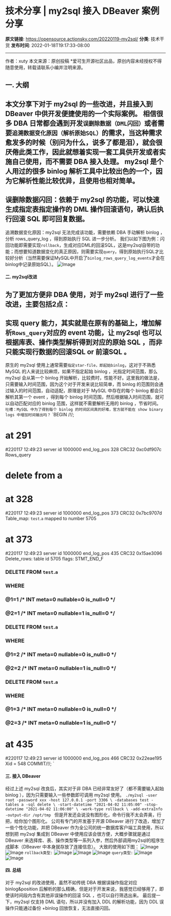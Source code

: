 # 技术分享 | my2sql 接入 DBeaver 案例分享

**原文链接**: https://opensource.actionsky.com/20220119-my2sql/
**分类**: 技术干货
**发布时间**: 2022-01-18T19:17:33-08:00

---

作者：xuty
本文来源：原创投稿
*爱可生开源社区出品，原创内容未经授权不得随意使用，转载请联系小编并注明来源。
## 一. 大纲
本文分享下对于 my2sql 的一些改进，并且接入到 DBeaver 中供开发便捷使用的一个实际案例。
相信很多 DBA 日常都会遇到开发`误删除数据（DML闪回）`或者需要`追溯数据变化原因（解析原始SQL）`的需求，当这种需求愈发多的时候（别问为什么，说多了都是泪），就会很厌倦此类工作，因此就想着实现一套工具供开发或者实施自己使用，而不需要 DBA 接入处理。
my2sql 是个人用过的很多 binlog 解析工具中比较出色的一个，因为它解析性能比较优异，且使用也相对简单。
- 
误删除数据闪回：依赖于 my2sql 的功能，可以快速生成指定表指定操作的 DML 操作回滚语句，确认后执行回滚 SQL 即可回复数据。
- 
追溯数据变化原因：my2sql 无法完成该功能，需要依赖 DBA 手动解析 binlog ，分析 rows_query_log ，得到原始执行 SQL 进一步分析。
我们以如下图为例：闪回功能即需要实现`rollback`，生成对应DML的回滚SQL，这是my2sql自带的功能；而想要知道数据变化的真正原因，则需要实现`query`，得到原始执行SQL才比较好分析（当然需要保证MySQL中开启了`binlog_rows_query_log_events`才会在binlog中记录原始SQL）。
![Image](.img/e06ad3d9.png)
#### 二. my2sql改进
为了更加方便非 DBA 使用，对于 my2sql 进行了一些改进，主要包括2点：
- 
实现 query 能力，其实就是在原有的基础上，增加解析`Rows_query`对应的 event 功能，让 my2sql 也可以根据库表、操作类型解析得到对应的原始 SQL ，而非只能实现行数据的回滚SQL or 前滚SQL 。
- 
原生的 my2sql 使用上通常需要`指定star-file，即起始binlog`，这对于不熟悉 MySQL 的人来说比较麻烦，如果不指定起始 binlog ，光指定时间范围，那么 my2sql 会从第一个 binlog 开始解析，比较费时，性能不好。这里我的做法是，只需要输入时间范围，因为这个对于开发来说比较简单，而 binlog 的范围则会通过输入的时间范围，自动适配，原理是对于 MySQL 中存在的每个 binlog 都会只解析其第一个 event ，得到每个 binlog 时间范围，然后根据输入时间范围，就可以自动匹配对应的 binlog 范围，这样就不需要解析无用的 binlog ，节省时间。
`吐槽：MySQL 中为了得到每个 binlog 的时间区间真的好难，官方就不能在 show binary logs 中增加时间输出吗？`
`BEGIN
/*!*/;
# at 291
#220117 12:49:23 server id 1000000  end_log_pos 328 CRC32 0xc0df907c    Rows_query
# delete from a
# at 328
#220117 12:49:23 server id 1000000  end_log_pos 373 CRC32 0x7bc9707d    Table_map: `test`.`a` mapped to number 5705
# at 373
#220117 12:49:23 server id 1000000  end_log_pos 435 CRC32 0x15ae3096    Delete_rows: table id 5705 flags: STMT_END_F
### DELETE FROM `test`.`a`
### WHERE
###   @1=1 /* INT meta=0 nullable=0 is_null=0 */
###   @2=1 /* INT meta=0 nullable=1 is_null=0 */
### DELETE FROM `test`.`a`
### WHERE
###   @1=2 /* INT meta=0 nullable=0 is_null=0 */
###   @2=2 /* INT meta=0 nullable=1 is_null=0 */
### DELETE FROM `test`.`a`
### WHERE
###   @1=3 /* INT meta=0 nullable=0 is_null=0 */
###   @2=3 /* INT meta=0 nullable=1 is_null=0 */
# at 435
#220117 12:49:23 server id 1000000  end_log_pos 466 CRC32 0x22eae195    Xid = 548
COMMIT/*!*/;
`
#### 三. 接入 DBeaver
经过上述 my2sql 改良后，其实对于非 DBA 已经非常友好了（都不需要输入起始 binlog ），因为只需要输入一些参数即可调用 my2sql 使用。
`./my2sql -user root -password xxx -host 127.0.0.1 -port 3306 \
-databases test -tables a -sql delete \
-start-datetime "2021-04-02 11:05:00" -stop-datetime "2021-04-02 11:06:00" \
-work-type rollback \
-add-extraInfo -output-dir /opt/tmp
`
但是开发还会说没有图形化，命令行我不太会弄奥，行把，给你加个图形化。
公司有专门的开发基于开源 DBeaver 进行了改造，增加了一些个性化功能，并把 DBeaver 作为全公司的统一数据库客户端工具使用，所以想到把 my2sql 集成到 DBeaver 中使用应该会很方便，大概步骤就是通过  DBeaver 来选择库、表、操作类型等一系列入参，然后外部调用my2sql的程序生成脚本（DBeaver 中本身就存放了连接信息）。
大致的使用如下图：
![Image](.img/3de80695.png)
![Image](.img/37add7b8.png)
`rollback类型:`
![Image](.img/fb06994f.png)
![Image](.img/dada9835.png)
![Image](.img/70903aca.png)
`query类型:`
![Image](.img/7c145d7e.png)
![Image](.img/8da62639.png)
#### 四. 总结
对于 my2sql 的改进使用，虽然不如传统 DBA 根据误操作指定对应 binlog&#038;position 后解析的那么精确，但是对于开发来说，我感觉已经够用了，即使该时间段内含有其他非误操作的回滚 SQL ，也可以自行筛选出来。
最后提一下，my2sql 仅支持 DML 语句，所以并没有加入 DDL 的解析功能，因为 DDL 误操作只能通过备份 +binlog 回放恢复，无法直接闪回。